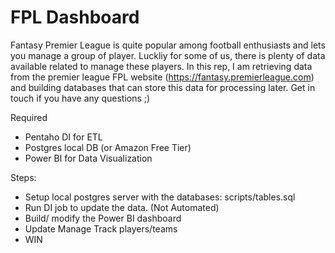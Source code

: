 # FPL Dashboard
Fantasy Premier League is quite popular among football enthusiasts and lets you manage a group of player. Luckliy for some of us, there is plenty of data available related to manage these players. In this rep, I am retrieving data from the premier league FPL website (https://fantasy.premierleague.com) and building databases that can store this data for processing later. 
Get in touch if you have any questions ;)

Required
- Pentaho DI for ETL
- Postgres local DB (or Amazon Free Tier)
- Power BI for Data Visualization

Steps:
- Setup local postgres server with the databases: scripts/tables.sql
- Run DI job to update the data. (Not Automated)
- Build/ modify the Power BI dashboard 
- Update Manage Track players/teams
- WIN
